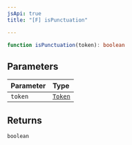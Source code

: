 ```yaml
---
jsApi: true
title: "[F] isPunctuation"

---
```

```ts
function isPunctuation(token): boolean
```

## Parameters

| Parameter | Type |
| :------ | :------ |
| `token` | [`Token`](../enumerations/Token.md) |

## Returns

`boolean`
